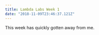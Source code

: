 ```yaml
---
title: Lambda Labs Week 1
date: "2018-11-09T23:46:37.121Z"
---
```


This week has quickly gotten away from me.


